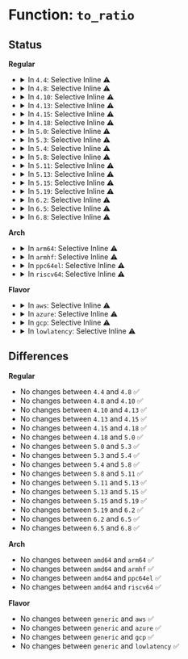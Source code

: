 # Function: <code>to_ratio</code>

## Status
<b>Regular</b>
<ul>
<li>
<details>
<summary>In <code>4.4</code>: Selective Inline ⚠️</summary>

```c
long unsigned int to_ratio(u64 period, u64 runtime);
```

**Collision:** Unique Global

**Inline:** Selective

**Transformation:** False

**Instances:**

```
In kernel/sched/core.c (ffffffff810a4c06)
Location: kernel/sched/core.c:2266
Inline: True
Inline callers:
  - kernel/sched/core.c:__setscheduler_params
  - kernel/sched/core.c:tg_cfs_schedulable_down
  - kernel/sched/core.c:__sched_setscheduler
  - kernel/sched/core.c:sched_rt_handler
  - kernel/sched/core.c:sched_rt_handler
Direct callers:
  - kernel/sched/deadline.c:init_dl_bw
```
**Symbols:**

```
ffffffff810accb0-ffffffff810accd9: to_ratio (STB_GLOBAL)
```
</details>
</li>
<li>
<details>
<summary>In <code>4.8</code>: Selective Inline ⚠️</summary>

```c
long unsigned int to_ratio(u64 period, u64 runtime);
```

**Collision:** Unique Global

**Inline:** Selective

**Transformation:** False

**Instances:**

```
In kernel/sched/core.c (ffffffff810a83cf)
Location: kernel/sched/core.c:2445
Inline: True
Inline callers:
  - kernel/sched/core.c:tg_cfs_schedulable_down
  - kernel/sched/core.c:sched_rt_handler
  - kernel/sched/core.c:sched_rt_handler
  - kernel/sched/core.c:__sched_setscheduler
  - kernel/sched/core.c:__sched_setscheduler
Direct callers:
  - kernel/sched/deadline.c:init_dl_bw
```
**Symbols:**

```
ffffffff810af6f0-ffffffff810af719: to_ratio (STB_GLOBAL)
```
</details>
</li>
<li>
<details>
<summary>In <code>4.10</code>: Selective Inline ⚠️</summary>

```c
long unsigned int to_ratio(u64 period, u64 runtime);
```

**Collision:** Unique Global

**Inline:** Selective

**Transformation:** False

**Instances:**

```
In kernel/sched/core.c (ffffffff810ae2af)
Location: kernel/sched/core.c:2455
Inline: True
Inline callers:
  - kernel/sched/core.c:tg_cfs_schedulable_down
  - kernel/sched/core.c:sched_rt_handler
  - kernel/sched/core.c:sched_rt_handler
  - kernel/sched/core.c:__sched_setscheduler
  - kernel/sched/core.c:__sched_setscheduler
Direct callers:
  - kernel/sched/deadline.c:init_dl_bw
```
**Symbols:**

```
ffffffff810b5830-ffffffff810b5859: to_ratio (STB_GLOBAL)
```
</details>
</li>
<li>
<details>
<summary>In <code>4.13</code>: Selective Inline ⚠️</summary>

```c
long unsigned int to_ratio(u64 period, u64 runtime);
```

**Collision:** Unique Global

**Inline:** Selective

**Transformation:** False

**Instances:**

```
In kernel/sched/core.c (ffffffff810aace2)
Location: kernel/sched/core.c:2406
Inline: True
Inline callers:
  - kernel/sched/core.c:tg_cfs_schedulable_down
Direct callers:
  - kernel/sched/deadline.c:__setparam_dl
  - kernel/sched/deadline.c:__setparam_dl
  - kernel/sched/deadline.c:sched_dl_overflow
  - kernel/sched/deadline.c:sched_dl_do_global
  - kernel/sched/deadline.c:init_dl_rq_bw_ratio
  - kernel/sched/deadline.c:init_dl_rq_bw_ratio
  - kernel/sched/deadline.c:sched_dl_global_validate
  - kernel/sched/deadline.c:init_dl_bw
```
**Symbols:**

```
ffffffff810b1a90-ffffffff810b1abb: to_ratio (STB_GLOBAL)
```
</details>
</li>
<li>
<details>
<summary>In <code>4.15</code>: Selective Inline ⚠️</summary>

```c
long unsigned int to_ratio(u64 period, u64 runtime);
```

**Collision:** Unique Global

**Inline:** Selective

**Transformation:** False

**Instances:**

```
In kernel/sched/core.c (ffffffff810b19fb)
Location: kernel/sched/core.c:2425
Inline: True
Inline callers:
  - kernel/sched/core.c:tg_cfs_schedulable_down
Direct callers:
  - kernel/sched/deadline.c:__setparam_dl
  - kernel/sched/deadline.c:__setparam_dl
  - kernel/sched/deadline.c:sched_dl_overflow
  - kernel/sched/deadline.c:sched_dl_do_global
  - kernel/sched/deadline.c:init_dl_rq_bw_ratio
  - kernel/sched/deadline.c:init_dl_rq_bw_ratio
  - kernel/sched/deadline.c:sched_dl_global_validate
  - kernel/sched/deadline.c:init_dl_bw
```
**Symbols:**

```
ffffffff810b8e60-ffffffff810b8e8b: to_ratio (STB_GLOBAL)
```
</details>
</li>
<li>
<details>
<summary>In <code>4.18</code>: Selective Inline ⚠️</summary>

```c
long unsigned int to_ratio(u64 period, u64 runtime);
```

**Collision:** Unique Global

**Inline:** Selective

**Transformation:** False

**Instances:**

```
In kernel/sched/core.c (ffffffff810b8aab)
Location: kernel/sched/core.c:2401
Inline: True
Inline callers:
  - kernel/sched/core.c:tg_cfs_schedulable_down
Direct callers:
  - kernel/sched/deadline.c:__setparam_dl
  - kernel/sched/deadline.c:__setparam_dl
  - kernel/sched/deadline.c:sched_dl_overflow
  - kernel/sched/deadline.c:sched_dl_do_global
  - kernel/sched/deadline.c:init_dl_rq_bw_ratio
  - kernel/sched/deadline.c:init_dl_rq_bw_ratio
  - kernel/sched/deadline.c:sched_dl_global_validate
  - kernel/sched/deadline.c:init_dl_bw
```
**Symbols:**

```
ffffffff810c0940-ffffffff810c096b: to_ratio (STB_GLOBAL)
```
</details>
</li>
<li>
<details>
<summary>In <code>5.0</code>: Selective Inline ⚠️</summary>

```c
long unsigned int to_ratio(u64 period, u64 runtime);
```

**Collision:** Unique Global

**Inline:** Selective

**Transformation:** False

**Instances:**

```
In kernel/sched/core.c (ffffffff810c1bc8)
Location: kernel/sched/core.c:2390
Inline: True
Inline callers:
  - kernel/sched/core.c:tg_cfs_schedulable_down
Direct callers:
  - kernel/sched/deadline.c:__setparam_dl
  - kernel/sched/deadline.c:__setparam_dl
  - kernel/sched/deadline.c:sched_dl_overflow
  - kernel/sched/deadline.c:sched_dl_do_global
  - kernel/sched/deadline.c:init_dl_rq_bw_ratio
  - kernel/sched/deadline.c:init_dl_rq_bw_ratio
  - kernel/sched/deadline.c:sched_dl_global_validate
  - kernel/sched/deadline.c:init_dl_bw
```
**Symbols:**

```
ffffffff810c9cb0-ffffffff810c9cdb: to_ratio (STB_GLOBAL)
```
</details>
</li>
<li>
<details>
<summary>In <code>5.3</code>: Selective Inline ⚠️</summary>

```c
long unsigned int to_ratio(u64 period, u64 runtime);
```

**Collision:** Unique Global

**Inline:** Selective

**Transformation:** False

**Instances:**

```
In kernel/sched/core.c (ffffffff810c8fe8)
Location: kernel/sched/core.c:2801
Inline: True
Inline callers:
  - kernel/sched/core.c:tg_cfs_schedulable_down
Direct callers:
  - kernel/sched/deadline.c:__setparam_dl
  - kernel/sched/deadline.c:__setparam_dl
  - kernel/sched/deadline.c:sched_dl_overflow
  - kernel/sched/deadline.c:sched_dl_do_global
  - kernel/sched/deadline.c:init_dl_rq_bw_ratio
  - kernel/sched/deadline.c:init_dl_rq_bw_ratio
  - kernel/sched/deadline.c:sched_dl_global_validate
  - kernel/sched/deadline.c:init_dl_bw
```
**Symbols:**

```
ffffffff810d1950-ffffffff810d197b: to_ratio (STB_GLOBAL)
```
</details>
</li>
<li>
<details>
<summary>In <code>5.4</code>: Selective Inline ⚠️</summary>

```c
long unsigned int to_ratio(u64 period, u64 runtime);
```

**Collision:** Unique Global

**Inline:** Selective

**Transformation:** False

**Instances:**

```
In kernel/sched/core.c (ffffffff810d20b8)
Location: kernel/sched/core.c:2921
Inline: True
Inline callers:
  - kernel/sched/core.c:tg_cfs_schedulable_down
Direct callers:
  - kernel/sched/rt.c:tg_rt_schedulable
  - kernel/sched/rt.c:tg_rt_schedulable
  - kernel/sched/rt.c:tg_rt_schedulable
  - kernel/sched/deadline.c:__setparam_dl
  - kernel/sched/deadline.c:__setparam_dl
  - kernel/sched/deadline.c:sched_dl_overflow
  - kernel/sched/deadline.c:sched_dl_do_global
  - kernel/sched/deadline.c:init_dl_rq_bw_ratio
  - kernel/sched/deadline.c:init_dl_rq_bw_ratio
  - kernel/sched/deadline.c:sched_dl_global_validate
  - kernel/sched/deadline.c:init_dl_bw
```
**Symbols:**

```
ffffffff810db910-ffffffff810db93b: to_ratio (STB_GLOBAL)
```
</details>
</li>
<li>
<details>
<summary>In <code>5.8</code>: Selective Inline ⚠️</summary>

```c
long unsigned int to_ratio(u64 period, u64 runtime);
```

**Collision:** Unique Global

**Inline:** Selective

**Transformation:** False

**Instances:**

```
In kernel/sched/core.c (ffffffff810dbfe8)
Location: kernel/sched/core.c:3081
Inline: True
Inline callers:
  - kernel/sched/core.c:tg_cfs_schedulable_down
Direct callers:
  - kernel/sched/deadline.c:__setparam_dl
  - kernel/sched/deadline.c:__setparam_dl
  - kernel/sched/deadline.c:sched_dl_overflow
  - kernel/sched/deadline.c:sched_dl_do_global
  - kernel/sched/deadline.c:init_dl_rq_bw_ratio
  - kernel/sched/deadline.c:init_dl_rq_bw_ratio
  - kernel/sched/deadline.c:sched_dl_global_validate
  - kernel/sched/deadline.c:init_dl_bw
```
**Symbols:**

```
ffffffff810e47d0-ffffffff810e47fb: to_ratio (STB_GLOBAL)
```
</details>
</li>
<li>
<details>
<summary>In <code>5.11</code>: Selective Inline ⚠️</summary>

```c
long unsigned int to_ratio(u64 period, u64 runtime);
```

**Collision:** Unique Global

**Inline:** Selective

**Transformation:** False

**Instances:**

```
In kernel/sched/core.c (ffffffff810d87f8)
Location: kernel/sched/core.c:3796
Inline: True
Inline callers:
  - kernel/sched/core.c:tg_cfs_schedulable_down
Direct callers:
  - kernel/sched/deadline.c:__setparam_dl
  - kernel/sched/deadline.c:__setparam_dl
  - kernel/sched/deadline.c:sched_dl_overflow
  - kernel/sched/deadline.c:sched_dl_do_global
  - kernel/sched/deadline.c:init_dl_rq_bw_ratio
  - kernel/sched/deadline.c:init_dl_rq_bw_ratio
  - kernel/sched/deadline.c:sched_dl_global_validate
  - kernel/sched/deadline.c:init_dl_bw
```
**Symbols:**

```
ffffffff810e22e0-ffffffff810e230b: to_ratio (STB_GLOBAL)
```
</details>
</li>
<li>
<details>
<summary>In <code>5.13</code>: Selective Inline ⚠️</summary>

```c
long unsigned int to_ratio(u64 period, u64 runtime);
```

**Collision:** Unique Global

**Inline:** Selective

**Transformation:** False

**Instances:**

```
In kernel/sched/core.c (ffffffff810da15b)
Location: kernel/sched/core.c:3817
Inline: True
Inline callers:
  - kernel/sched/core.c:tg_cfs_schedulable_down
Direct callers:
  - kernel/sched/deadline.c:__setparam_dl
  - kernel/sched/deadline.c:__setparam_dl
  - kernel/sched/deadline.c:sched_dl_overflow
  - kernel/sched/deadline.c:sched_dl_do_global
  - kernel/sched/deadline.c:init_dl_rq_bw_ratio
  - kernel/sched/deadline.c:init_dl_rq_bw_ratio
  - kernel/sched/deadline.c:sched_dl_global_validate
  - kernel/sched/deadline.c:init_dl_bw
```
**Symbols:**

```
ffffffff810e40f0-ffffffff810e411b: to_ratio (STB_GLOBAL)
```
</details>
</li>
<li>
<details>
<summary>In <code>5.15</code>: Selective Inline ⚠️</summary>

```c
long unsigned int to_ratio(u64 period, u64 runtime);
```

**Collision:** Unique Global

**Inline:** Selective

**Transformation:** False

**Instances:**

```
In kernel/sched/core.c (ffffffff810eda9b)
Location: kernel/sched/core.c:4429
Inline: True
Inline callers:
  - kernel/sched/core.c:tg_cfs_schedulable_down
Direct callers:
  - kernel/sched/deadline.c:__setparam_dl
  - kernel/sched/deadline.c:__setparam_dl
  - kernel/sched/deadline.c:sched_dl_overflow
  - kernel/sched/deadline.c:sched_dl_do_global
  - kernel/sched/deadline.c:init_dl_rq_bw_ratio
  - kernel/sched/deadline.c:init_dl_rq_bw_ratio
  - kernel/sched/deadline.c:sched_dl_global_validate
  - kernel/sched/deadline.c:init_dl_bw
```
**Symbols:**

```
ffffffff810fae00-ffffffff810fae2b: to_ratio (STB_GLOBAL)
```
</details>
</li>
<li>
<details>
<summary>In <code>5.19</code>: Selective Inline ⚠️</summary>

```c
long unsigned int to_ratio(u64 period, u64 runtime);
```

**Collision:** Unique Global

**Inline:** Selective

**Transformation:** False

**Instances:**

```
In kernel/sched/core.c (ffffffff8110879b)
Location: kernel/sched/core.c:4607
Inline: True
Inline callers:
  - kernel/sched/core.c:tg_cfs_schedulable_down
Direct callers:
  - kernel/sched/build_policy.c:__setparam_dl
  - kernel/sched/build_policy.c:__setparam_dl
  - kernel/sched/build_policy.c:sched_dl_overflow
  - kernel/sched/build_policy.c:sched_dl_do_global
  - kernel/sched/build_policy.c:init_dl_rq_bw_ratio
  - kernel/sched/build_policy.c:init_dl_rq_bw_ratio
  - kernel/sched/build_policy.c:sched_dl_global_validate
  - kernel/sched/build_policy.c:init_dl_bw
```
**Symbols:**

```
ffffffff81117210-ffffffff8111724f: to_ratio (STB_GLOBAL)
```
</details>
</li>
<li>
<details>
<summary>In <code>6.2</code>: Selective Inline ⚠️</summary>

```c
long unsigned int to_ratio(u64 period, u64 runtime);
```

**Collision:** Unique Global

**Inline:** Selective

**Transformation:** False

**Instances:**

```
In kernel/sched/core.c (ffffffff8112d74b)
Location: kernel/sched/core.c:4746
Inline: True
Inline callers:
  - kernel/sched/core.c:tg_cfs_schedulable_down
Direct callers:
  - kernel/sched/build_policy.c:__setparam_dl
  - kernel/sched/build_policy.c:__setparam_dl
  - kernel/sched/build_policy.c:sched_dl_overflow
  - kernel/sched/build_policy.c:sched_dl_do_global
  - kernel/sched/build_policy.c:init_dl_rq_bw_ratio
  - kernel/sched/build_policy.c:init_dl_rq_bw_ratio
  - kernel/sched/build_policy.c:sched_dl_global_validate
  - kernel/sched/build_policy.c:init_dl_bw
```
**Symbols:**

```
ffffffff8113e710-ffffffff8113e74f: to_ratio (STB_GLOBAL)
```
</details>
</li>
<li>
<details>
<summary>In <code>6.5</code>: Selective Inline ⚠️</summary>

```c
long unsigned int to_ratio(u64 period, u64 runtime);
```

**Collision:** Unique Global

**Inline:** Selective

**Transformation:** False

**Instances:**

```
In kernel/sched/core.c (ffffffff8113ab8b)
Location: kernel/sched/core.c:4824
Inline: True
Inline callers:
  - kernel/sched/core.c:tg_cfs_schedulable_down
Direct callers:
  - kernel/sched/build_policy.c:__setparam_dl
  - kernel/sched/build_policy.c:__setparam_dl
  - kernel/sched/build_policy.c:sched_dl_overflow
  - kernel/sched/build_policy.c:sched_dl_do_global
  - kernel/sched/build_policy.c:init_dl_rq_bw_ratio
  - kernel/sched/build_policy.c:init_dl_rq_bw_ratio
  - kernel/sched/build_policy.c:sched_dl_global_validate
  - kernel/sched/build_policy.c:init_dl_bw
```
**Symbols:**

```
ffffffff8114b220-ffffffff8114b25f: to_ratio (STB_GLOBAL)
```
</details>
</li>
<li>
<details>
<summary>In <code>6.8</code>: Selective Inline ⚠️</summary>

```c
long unsigned int to_ratio(u64 period, u64 runtime);
```

**Collision:** Unique Global

**Inline:** Selective

**Transformation:** False

**Instances:**

```
In kernel/sched/core.c (ffffffff81145a0f)
Location: kernel/sched/core.c:4845
Inline: True
Inline callers:
  - kernel/sched/core.c:tg_cfs_schedulable_down
Direct callers:
  - kernel/sched/build_policy.c:__setparam_dl
  - kernel/sched/build_policy.c:__setparam_dl
  - kernel/sched/build_policy.c:sched_dl_overflow
  - kernel/sched/build_policy.c:sched_dl_do_global
  - kernel/sched/build_policy.c:init_dl_rq_bw_ratio
  - kernel/sched/build_policy.c:init_dl_rq_bw_ratio
  - kernel/sched/build_policy.c:sched_dl_global_validate
  - kernel/sched/build_policy.c:init_dl_bw
```
**Symbols:**

```
ffffffff81156e50-ffffffff81156e8f: to_ratio (STB_GLOBAL)
```
</details>
</li>
</ul>
<b>Arch</b>
<ul>
<li>
<details>
<summary>In <code>arm64</code>: Selective Inline ⚠️</summary>

```c
long unsigned int to_ratio(u64 period, u64 runtime);
```

**Collision:** Unique Global

**Inline:** Selective

**Transformation:** False

**Instances:**

```
In kernel/sched/core.c (ffff800010132608)
Location: kernel/sched/core.c:2921
Inline: True
Inline callers:
  - kernel/sched/core.c:tg_cfs_schedulable_down
Direct callers:
  - kernel/sched/rt.c:tg_rt_schedulable
  - kernel/sched/rt.c:tg_rt_schedulable
  - kernel/sched/rt.c:tg_rt_schedulable
  - kernel/sched/rt.c:tg_rt_schedulable
  - kernel/sched/deadline.c:__setparam_dl
  - kernel/sched/deadline.c:__setparam_dl
  - kernel/sched/deadline.c:sched_dl_overflow
  - kernel/sched/deadline.c:sched_dl_do_global
  - kernel/sched/deadline.c:init_dl_rq_bw_ratio
  - kernel/sched/deadline.c:init_dl_rq_bw_ratio
  - kernel/sched/deadline.c:sched_dl_global_validate
  - kernel/sched/deadline.c:init_dl_bw
```
**Symbols:**

```
ffff80001013b628-ffff80001013b678: to_ratio (STB_GLOBAL)
```
</details>
</li>
<li>
<details>
<summary>In <code>armhf</code>: Selective Inline ⚠️</summary>

```c
long unsigned int to_ratio(u64 period, u64 runtime);
```

**Collision:** Unique Global

**Inline:** Selective

**Transformation:** False

**Instances:**

```
In kernel/sched/core.c (c038370c)
Location: kernel/sched/core.c:2921
Inline: True
Inline callers:
  - kernel/sched/core.c:tg_cfs_schedulable_down
  - kernel/sched/core.c:tg_cfs_schedulable_down
Direct callers:
  - kernel/sched/rt.c:tg_rt_schedulable
  - kernel/sched/rt.c:tg_rt_schedulable
  - kernel/sched/rt.c:tg_rt_schedulable
  - kernel/sched/deadline.c:__setparam_dl
  - kernel/sched/deadline.c:__setparam_dl
  - kernel/sched/deadline.c:sched_dl_overflow
  - kernel/sched/deadline.c:sched_dl_do_global
  - kernel/sched/deadline.c:sched_dl_global_validate
  - kernel/sched/deadline.c:init_dl_bw
```
**Symbols:**

```
c038aef0-c038af54: to_ratio (STB_GLOBAL)
```
</details>
</li>
<li>
<details>
<summary>In <code>ppc64el</code>: Selective Inline ⚠️</summary>

```c
long unsigned int to_ratio(u64 period, u64 runtime);
```

**Collision:** Unique Global

**Inline:** Selective

**Transformation:** False

**Instances:**

```
In kernel/sched/core.c (c00000000017d22c)
Location: kernel/sched/core.c:2921
Inline: True
Inline callers:
  - kernel/sched/core.c:tg_cfs_schedulable_down
Direct callers:
  - kernel/sched/rt.c:tg_rt_schedulable
  - kernel/sched/rt.c:tg_rt_schedulable
  - kernel/sched/rt.c:tg_rt_schedulable
  - kernel/sched/rt.c:tg_rt_schedulable
  - kernel/sched/rt.c:tg_rt_schedulable
  - kernel/sched/deadline.c:__setparam_dl
  - kernel/sched/deadline.c:__setparam_dl
  - kernel/sched/deadline.c:sched_dl_overflow
  - kernel/sched/deadline.c:sched_dl_do_global
  - kernel/sched/deadline.c:init_dl_rq_bw_ratio
  - kernel/sched/deadline.c:init_dl_rq_bw_ratio
  - kernel/sched/deadline.c:sched_dl_global_validate
  - kernel/sched/deadline.c:init_dl_bw
```
**Symbols:**

```
c000000000189410-c000000000189448: to_ratio (STB_GLOBAL)
```
</details>
</li>
<li>
<details>
<summary>In <code>riscv64</code>: Selective Inline ⚠️</summary>

```c
long unsigned int to_ratio(u64 period, u64 runtime);
```

**Collision:** Unique Global

**Inline:** Selective

**Transformation:** False

**Instances:**

```
In kernel/sched/core.c (ffffffe0000e5512)
Location: kernel/sched/core.c:2921
Inline: True
Inline callers:
  - kernel/sched/core.c:tg_cfs_schedulable_down
Direct callers:
  - kernel/sched/rt.c:tg_rt_schedulable
  - kernel/sched/rt.c:tg_rt_schedulable
  - kernel/sched/rt.c:tg_rt_schedulable
  - kernel/sched/rt.c:tg_rt_schedulable
  - kernel/sched/deadline.c:__setparam_dl
  - kernel/sched/deadline.c:__setparam_dl
  - kernel/sched/deadline.c:sched_dl_overflow
  - kernel/sched/deadline.c:sched_dl_do_global
  - kernel/sched/deadline.c:init_dl_rq_bw_ratio
  - kernel/sched/deadline.c:init_dl_rq_bw_ratio
  - kernel/sched/deadline.c:sched_dl_global_validate
  - kernel/sched/deadline.c:init_dl_bw
```
**Symbols:**

```
ffffffe0000eaac4-ffffffe0000eab0c: to_ratio (STB_GLOBAL)
```
</details>
</li>
</ul>
<b>Flavor</b>
<ul>
<li>
<details>
<summary>In <code>aws</code>: Selective Inline ⚠️</summary>

```c
long unsigned int to_ratio(u64 period, u64 runtime);
```

**Collision:** Unique Global

**Inline:** Selective

**Transformation:** False

**Instances:**

```
In kernel/sched/core.c (ffffffff810cc438)
Location: kernel/sched/core.c:2921
Inline: True
Inline callers:
  - kernel/sched/core.c:tg_cfs_schedulable_down
Direct callers:
  - kernel/sched/deadline.c:__setparam_dl
  - kernel/sched/deadline.c:__setparam_dl
  - kernel/sched/deadline.c:sched_dl_overflow
  - kernel/sched/deadline.c:sched_dl_do_global
  - kernel/sched/deadline.c:init_dl_rq_bw_ratio
  - kernel/sched/deadline.c:init_dl_rq_bw_ratio
  - kernel/sched/deadline.c:sched_dl_global_validate
  - kernel/sched/deadline.c:init_dl_bw
```
**Symbols:**

```
ffffffff810d5da0-ffffffff810d5dcb: to_ratio (STB_GLOBAL)
```
</details>
</li>
<li>
<details>
<summary>In <code>azure</code>: Selective Inline ⚠️</summary>

```c
long unsigned int to_ratio(u64 period, u64 runtime);
```

**Collision:** Unique Global

**Inline:** Selective

**Transformation:** False

**Instances:**

```
In kernel/sched/core.c (ffffffff810b99f8)
Location: kernel/sched/core.c:2921
Inline: True
Inline callers:
  - kernel/sched/core.c:tg_cfs_schedulable_down
Direct callers:
  - kernel/sched/rt.c:tg_rt_schedulable
  - kernel/sched/rt.c:tg_rt_schedulable
  - kernel/sched/rt.c:tg_rt_schedulable
  - kernel/sched/deadline.c:__setparam_dl
  - kernel/sched/deadline.c:__setparam_dl
  - kernel/sched/deadline.c:sched_dl_overflow
  - kernel/sched/deadline.c:sched_dl_do_global
  - kernel/sched/deadline.c:init_dl_rq_bw_ratio
  - kernel/sched/deadline.c:init_dl_rq_bw_ratio
  - kernel/sched/deadline.c:sched_dl_global_validate
  - kernel/sched/deadline.c:init_dl_bw
```
**Symbols:**

```
ffffffff810c4410-ffffffff810c443b: to_ratio (STB_GLOBAL)
```
</details>
</li>
<li>
<details>
<summary>In <code>gcp</code>: Selective Inline ⚠️</summary>

```c
long unsigned int to_ratio(u64 period, u64 runtime);
```

**Collision:** Unique Global

**Inline:** Selective

**Transformation:** False

**Instances:**

```
In kernel/sched/core.c (ffffffff810cb958)
Location: kernel/sched/core.c:2921
Inline: True
Inline callers:
  - kernel/sched/core.c:tg_cfs_schedulable_down
Direct callers:
  - kernel/sched/rt.c:tg_rt_schedulable
  - kernel/sched/rt.c:tg_rt_schedulable
  - kernel/sched/rt.c:tg_rt_schedulable
  - kernel/sched/deadline.c:__setparam_dl
  - kernel/sched/deadline.c:__setparam_dl
  - kernel/sched/deadline.c:sched_dl_overflow
  - kernel/sched/deadline.c:sched_dl_do_global
  - kernel/sched/deadline.c:init_dl_rq_bw_ratio
  - kernel/sched/deadline.c:init_dl_rq_bw_ratio
  - kernel/sched/deadline.c:sched_dl_global_validate
  - kernel/sched/deadline.c:init_dl_bw
```
**Symbols:**

```
ffffffff810d2bb0-ffffffff810d2bdb: to_ratio (STB_GLOBAL)
```
</details>
</li>
<li>
<details>
<summary>In <code>lowlatency</code>: Selective Inline ⚠️</summary>

```c
long unsigned int to_ratio(u64 period, u64 runtime);
```

**Collision:** Unique Global

**Inline:** Selective

**Transformation:** False

**Instances:**

```
In kernel/sched/core.c (ffffffff810d3eb8)
Location: kernel/sched/core.c:2921
Inline: True
Inline callers:
  - kernel/sched/core.c:tg_cfs_schedulable_down
Direct callers:
  - kernel/sched/deadline.c:__setparam_dl
  - kernel/sched/deadline.c:__setparam_dl
  - kernel/sched/deadline.c:sched_dl_overflow
  - kernel/sched/deadline.c:sched_dl_do_global
  - kernel/sched/deadline.c:init_dl_rq_bw_ratio
  - kernel/sched/deadline.c:init_dl_rq_bw_ratio
  - kernel/sched/deadline.c:sched_dl_global_validate
  - kernel/sched/deadline.c:init_dl_bw
```
**Symbols:**

```
ffffffff810dd690-ffffffff810dd6bb: to_ratio (STB_GLOBAL)
```
</details>
</li>
</ul>

## Differences
<b>Regular</b>
<ul>
<li>
No changes between <code>4.4</code> and <code>4.8</code> ✅
</li>
<li>
No changes between <code>4.8</code> and <code>4.10</code> ✅
</li>
<li>
No changes between <code>4.10</code> and <code>4.13</code> ✅
</li>
<li>
No changes between <code>4.13</code> and <code>4.15</code> ✅
</li>
<li>
No changes between <code>4.15</code> and <code>4.18</code> ✅
</li>
<li>
No changes between <code>4.18</code> and <code>5.0</code> ✅
</li>
<li>
No changes between <code>5.0</code> and <code>5.3</code> ✅
</li>
<li>
No changes between <code>5.3</code> and <code>5.4</code> ✅
</li>
<li>
No changes between <code>5.4</code> and <code>5.8</code> ✅
</li>
<li>
No changes between <code>5.8</code> and <code>5.11</code> ✅
</li>
<li>
No changes between <code>5.11</code> and <code>5.13</code> ✅
</li>
<li>
No changes between <code>5.13</code> and <code>5.15</code> ✅
</li>
<li>
No changes between <code>5.15</code> and <code>5.19</code> ✅
</li>
<li>
No changes between <code>5.19</code> and <code>6.2</code> ✅
</li>
<li>
No changes between <code>6.2</code> and <code>6.5</code> ✅
</li>
<li>
No changes between <code>6.5</code> and <code>6.8</code> ✅
</li>
</ul>
<b>Arch</b>
<ul>
<li>
No changes between <code>amd64</code> and <code>arm64</code> ✅
</li>
<li>
No changes between <code>amd64</code> and <code>armhf</code> ✅
</li>
<li>
No changes between <code>amd64</code> and <code>ppc64el</code> ✅
</li>
<li>
No changes between <code>amd64</code> and <code>riscv64</code> ✅
</li>
</ul>
<b>Flavor</b>
<ul>
<li>
No changes between <code>generic</code> and <code>aws</code> ✅
</li>
<li>
No changes between <code>generic</code> and <code>azure</code> ✅
</li>
<li>
No changes between <code>generic</code> and <code>gcp</code> ✅
</li>
<li>
No changes between <code>generic</code> and <code>lowlatency</code> ✅
</li>
</ul>

